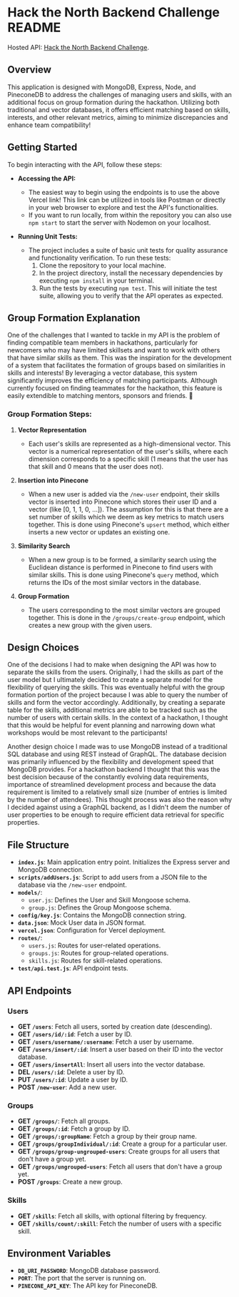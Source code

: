 # Hack the North Backend Challenge README

Hosted API: [Hack the North Backend Challenge](https://htn-backend-challenge-3sno5bl95-benymng.vercel.app/).

## Overview

This application is designed with MongoDB, Express, Node, and PineconeDB to address the challenges of managing users and skills, with an additional focus on group formation during the hackathon. Utilizing both traditional and vector databases, it offers efficient matching based on skills, interests, and other relevant metrics, aiming to minimize discrepancies and enhance team compatibility!

## Getting Started

To begin interacting with the API, follow these steps:

- **Accessing the API:**
  - The easiest way to begin using the endpoints is to use the above Vercel link! This link can be utilized in tools like Postman or directly in your web browser to explore and test the API's functionalities.
  - If you want to run locally, from within the repository you can also use `npm start` to start the server with Nodemon on your localhost.

- **Running Unit Tests:**
  - The project includes a suite of basic unit tests for quality assurance and functionality verification. To run these tests:
    1. Clone the repository to your local machine.
    2. In the project directory, install the necessary dependencies by executing `npm install` in your terminal.
    3. Run the tests by executing `npm test`. This will initiate the test suite, allowing you to verify that the API operates as expected.


## Group Formation Explanation

One of the challenges that I wanted to tackle in my API is the problem of finding compatible team members in hackathons, particularly for newcomers who may have limited skillsets and want to work with others that have similar skills as them. This was the inspiration for the development of a system that facilitates the formation of groups based on similarities in skills and interests! By leveraging a vector database, this system significantly improves the efficiency of matching participants. Although currently focused on finding teammates for the hackathon, this feature is easily extendible to matching mentors, sponsors and friends. 🙂

### Group Formation Steps:

1. **Vector Representation**

   - Each user's skills are represented as a high-dimensional vector. This vector is a numerical representation of the user's skills, where each dimension corresponds to a specific skill (1 means that the user has that skill and 0 means that the user does not).

2. **Insertion into Pinecone**

   - When a new user is added via the `/new-user` endpoint, their skills vector is inserted into Pinecone which stores their user ID and a vector (like [0, 1, 1, 0, ...]). The assumption for this is that there are a set number of skills which we deem as key metrics to match users together. This is done using Pinecone's `upsert` method, which either inserts a new vector or updates an existing one.

3. **Similarity Search**

   - When a new group is to be formed, a similarity search using the Euclidean distance is performed in Pinecone to find users with similar skills. This is done using Pinecone's `query` method, which returns the IDs of the most similar vectors in the database.

4. **Group Formation**
   - The users corresponding to the most similar vectors are grouped together. This is done in the `/groups/create-group` endpoint, which creates a new group with the given users.

## Design Choices

One of the decisions I had to make when designing the API was how to separate the skills from the users. Originally, I had the skills as part of the user model but I ultimately decided to create a separate model for the flexibility of querying the skills. This was eventually helpful with the group formation portion of the project because I was able to query the number of skills and form the vector accordingly. Additionally, by creating a separate table for the skills, additional metrics are able to be tracked such as the number of users with certain skills. In the context of a hackathon, I thought that this would be helpful for event planning and narrowing down what workshops would be most relevant to the participants!

Another design choice I made was to use MongoDB instead of a traditional SQL database and using REST instead of GraphQL. The database decision was primarily influenced by the flexibility and development speed that MongoDB provides. For a hackathon backend I thought that this was the best decision because of the constantly evolving data requirements, importance of streamlined development process and because the data requirement is limited to a relatively small size (number of entries is limited by the number of attendees). This thought process was also the reason why I decided against using a GraphQL backend, as I didn't deem the number of user properties to be enough to require efficient data retrieval for specific properties.


## File Structure

- **`index.js`**: Main application entry point. Initializes the Express server and MongoDB connection.
- **`scripts/addUsers.js`**: Script to add users from a JSON file to the database via the `/new-user` endpoint.
- **`models/`**:
  - `user.js`: Defines the User and Skill Mongoose schema.
  - `group.js`: Defines the Group Mongoose schema.
- **`config/key.js`**: Contains the MongoDB connection string.
- **`data.json`**: Mock User data in JSON format.
- **`vercel.json`**: Configuration for Vercel deployment.
- **`routes/`**:
  - `users.js`: Routes for user-related operations.
  - `groups.js`: Routes for group-related operations.
  - `skills.js`: Routes for skill-related operations.
- **`test/api.test.js`**: API endpoint tests.

## API Endpoints

### Users

- **GET `/users`**: Fetch all users, sorted by creation date (descending).
- **GET `/users/id/:id`**: Fetch a user by ID.
- **GET `/users/username/:username`**: Fetch a user by username.
- **GET `/users/insert/:id`**: Insert a user based on their ID into the vector database.
- **GET `/users/insertAll`**: Insert all users into the vector database.
- **DEL `/users/:id`**: Delete a user by ID.
- **PUT `/users/:id`**: Update a user by ID.
- **POST `/new-user`**: Add a new user.

### Groups

- **GET `/groups/`**: Fetch all groups.
- **GET `/groups/:id`**: Fetch a group by ID.
- **GET `/groups/:groupName`**: Fetch a group by their group name.
- **GET `/groups/groupIndividual/:id`**: Create a group for a particular user.
- **GET `/groups/group-ungrouped-users`**: Create groups for all users that don't have a group yet.
- **GET `/groups/ungrouped-users`**: Fetch all users that don't have a group yet.
- **POST `/groups`**: Create a new group.

### Skills

- **GET `/skills`**: Fetch all skills, with optional filtering by frequency.
- **GET `/skills/count/:skill`**: Fetch the number of users with a specific skill.

## Environment Variables

- **`DB_URI_PASSWORD`**: MongoDB database password.
- **`PORT`**: The port that the server is running on.
- **`PINECONE_API_KEY`**: The API key for PineconeDB.


